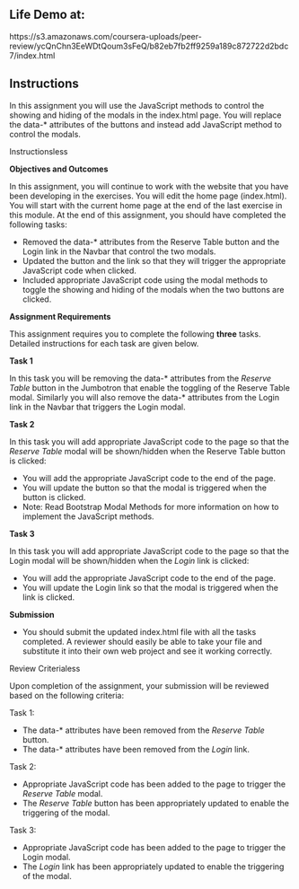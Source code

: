 <h2>Life Demo at:</h2>
<div>https://s3.amazonaws.com/coursera-uploads/peer-review/ycQnChn3EeWDtQoum3sFeQ/b82eb7fb2ff9259a189c872722d2bdc7/index.html</div>
<div class="c-peer-review-assignment c-peer-card card-rich-interaction"><h2 class="headline-2-text">Instructions</h2><div class="c-peer-review-assignment-intro bt3-row"><div class="bt3-col-md-12"><div data-js="introduction"><div class="rc-CML styled" data-reactid=".2"><div data-reactid=".2.0"><p>In this assignment you will use the JavaScript methods to control the showing and hiding of the modals in the index.html page. You will replace the data-* attributes of the buttons and instead add JavaScript method to control the modals.</p></div></div></div></div></div><div data-js="instruction-sections" class="c-peer-review-assignment-sections"><div><div class="c-peer-review-assignment-section bt3-row"><div class="bt3-col-md-12"><div data-js="title-container" class="c-peer-review-assignment-section-title-container active"><span class="body-2-text">Instructions</span><span data-js="section-toggle" class="c-peer-review-assignment-section-title-toggle body-2-text"><span data-js="section-content-show-more" style="display: none;">more&nbsp;<em class="c-peer-review-assignment-section-title-toggle-arrow cif-chevron-down"></em></span><span data-js="section-content-show-less" style="display: inline;">less&nbsp;<em class="c-peer-review-assignment-section-title-toggle-arrow cif-chevron-up"></em></span></span></div><div class="open"><div data-js="section-content-container" class="c-peer-review-assignment-section-content"><div data-js="section-content"><div class="rc-CML styled" data-reactid=".3"><div data-reactid=".3.0"><p><strong>Objectives and Outcomes</strong></p><p>In this assignment, you will continue to work with the website that you have been developing in the exercises. You will edit the home page (index.html). You will start with the current home page at the end of the last exercise in this module. At the end of this assignment, you should have completed the following tasks:</p><ul><li>Removed the data-* attributes from the Reserve Table button and the Login link in the Navbar that control the two modals.</li><li>Updated the button and the link so that they will trigger the appropriate JavaScript code when clicked.</li><li>Included appropriate JavaScript code using the modal methods to toggle the showing and hiding of the modals when the two buttons are clicked.</li></ul><p><strong>Assignment Requirements</strong></p><p>This assignment requires you to complete the following <strong>three</strong> tasks. Detailed instructions for each task are given below.</p><p><strong>Task 1</strong></p><p>In this task you will be removing the data-* attributes from the <em>Reserve Table </em>button in the Jumbotron that enable the toggling of the Reserve Table modal. Similarly you will also remove the data-* attributes from the Login link in the Navbar that triggers the Login modal.</p><p><strong>Task 2</strong></p><p>In this task you will add appropriate JavaScript code to the page so that the <em>Reserve Table</em> modal will be shown/hidden when the Reserve Table button is clicked:</p><ul><li>You will add the appropriate JavaScript code to the end of the page.</li><li>You will update the button so that the modal is triggered when the button is clicked.</li><li>Note: Read Bootstrap Modal Methods for more information on how to implement the JavaScript methods.</li></ul><p><strong>Task 3</strong></p><p>In this task you will add appropriate JavaScript code to the page so that the Login modal will be shown/hidden when the <em>Login</em> link is clicked:</p><ul><li>You will add the appropriate JavaScript code to the end of the page.</li><li>You will update the Login link so that the modal is triggered when the link is clicked.</li></ul><p><strong>Submission</strong></p><ul><li>You should submit the updated index.html file with all the tasks completed. A reviewer should easily be able to take your file and substitute it into their own web project and see it working correctly.</li></ul></div></div></div></div></div></div></div></div><div><div class="c-peer-review-assignment-section bt3-row"><div class="bt3-col-md-12"><div data-js="title-container" class="c-peer-review-assignment-section-title-container active"><span class="body-2-text">Review Criteria</span><span data-js="section-toggle" class="c-peer-review-assignment-section-title-toggle body-2-text"><span data-js="section-content-show-more" style="display: none;">more&nbsp;<em class="c-peer-review-assignment-section-title-toggle-arrow cif-chevron-down"></em></span><span data-js="section-content-show-less" style="display: inline;">less&nbsp;<em class="c-peer-review-assignment-section-title-toggle-arrow cif-chevron-up"></em></span></span></div><div class="open"><div data-js="section-content-container" class="c-peer-review-assignment-section-content"><div data-js="section-content"><div class="rc-CML styled" data-reactid=".4"><div data-reactid=".4.0"><p>Upon completion of the assignment, your submission will be reviewed based on the following criteria:</p><p>Task 1:</p><ul><li>The data-* attributes have been removed from the <em>Reserve Table </em>button.</li><li>The data-* attributes have been removed from the<em> Login</em> link.</li></ul><p>Task 2:&nbsp;</p><ul><li>Appropriate JavaScript code has been added to the page to trigger the <em>Reserve Table</em> modal.</li><li>The <em>Reserve Table</em> button has been appropriately updated to enable the triggering of the modal.</li></ul><p>Task 3:</p><ul><li>Appropriate JavaScript code has been added to the page to trigger the Login modal.</li><li>The <em>Login </em>link has been appropriately updated to enable the triggering of the modal.</li></ul></div></div></div></div></div></div></div></div></div></div>